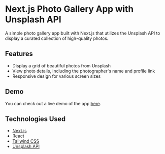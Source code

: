 # Next.js Photo Gallery App with Unsplash API

A simple photo gallery app built with Next.js that utilizes the Unsplash API to display a curated collection of high-quality photos.

## Features

- Display a grid of beautiful photos from Unsplash
- View photo details, including the photographer's name and profile link
- Responsive design for various screen sizes

## Demo

You can check out a live demo of the app [here](https://nextjs-photo-gallery-delta.vercel.app/).

## Technologies Used

- [Next.js](https://nextjs.org/)
- [React](https://reactjs.org/)
- [Tailwind CSS](https://tailwindcss.com/)
- [Unsplash API](https://unsplash.com/developers)



